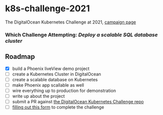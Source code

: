 # k8s-challenge-2021
The DigitalOcean Kubernetes Challenge at 2021, [campaign page](https://www.digitalocean.com/community/pages/kubernetes-challenge)

### Which Challenge Attempting: ***Deploy a scalable SQL database cluster***

## Roadmap

* [x] build a Phoenix liveView demo project
* [ ] create a Kubernetes Cluster in DigitalOcean
* [ ] create a scalable database on Kubernetes
* [ ] make Phoenix app scallable as well
* [ ] wire everything up to production for demonstration
* [ ] write up about the project
* [ ] submit a PR against [the DigitalOcean Kubernetes Challenge repo](https://github.com/do-community/kubernetes-challenge)
* [ ] [filling out this form](https://docs.google.com/forms/d/e/1FAIpQLSe-CT6ynhORAL04GqsvrvYn8d_6bUJuHUsMNFRG8L9mVxE1IA/viewform) to complete the challenge
